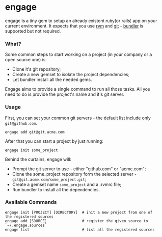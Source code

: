 # engage

engage is a tiny gem to setup an already existent ruby(or rails) app on your current environment. It expects that you use [rvm](http://rvm.beginrescueend.com/) and [git](http://git-scm.com/) - [bundler](http://gembundler.com/) is supported but not required.

### What?

Some common steps to start working on a project (in your company or a open source one) is:

* Clone it's git repository;
* Create a new gemset to isolate the project dependencies;
* Let bundler install all the needed gems.

Engage aims to provide a single command to run all those tasks. All you need to do is provide the project's name and it's git server.

### Usage
First, you can set your common git servers - the default list include only `git@github.com`.

    engage add git@git.acme.com

After that you can start a project by just running:

    engage init some_project

Behind the curtains, engage will:

* Prompt the git server to use - either "github.com" or "acme.com";
* Clone the some_project repository form the selected server - `git@git.acme.com/some_project.git`;
* Create a gemset name `some_project` and a .rvmrc file;
* Run bundler to install all the dependencies.

### Available Commands

    engage init [PROJECT] [DIRECTORY]  # init a new project from one of the registered sources
    engage add [SOURCE]                # register the given source to `~/.engage.sources`
    engage list                        # list all the registered sources
